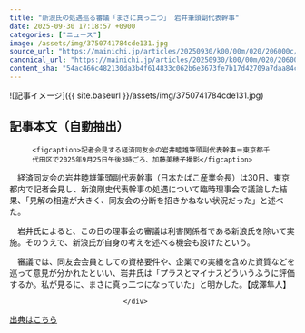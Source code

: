 ```yaml
---
title: "新浪氏の処遇巡る審議「まさに真っ二つ」 岩井筆頭副代表幹事"
date: 2025-09-30 17:18:57 +0900
categories: ["ニュース"]
image: /assets/img/3750741784cde131.jpg
source_url: "https://mainichi.jp/articles/20250930/k00/00m/020/206000c/"
canonical_url: "https://mainichi.jp/articles/20250930/k00/00m/020/206000c/"
content_sha: "54ac466c482130da3b4f614833c062b6e3673fe7b17d42709a7daa84c1df51f0"
---
```


![記事イメージ]({{ site.baseurl }}/assets/img/3750741784cde131.jpg)

## 記事本文（自動抽出）
<div><section class="articledetail-body" id="articledetail-body">




<div class="articledetail-image-left">
  <figure>
    
    <figcaption>記者会見する経済同友会の岩井睦雄筆頭副代表幹事＝東京都千代田区で2025年9月25日午後3時ごろ、加藤美穂子撮影</figcaption>
    
  </figure>
</div>

<p>　経済同友会の岩井睦雄筆頭副代表幹事（日本たばこ産業会長）は30日、東京都内で記者会見し、新浪剛史代表幹事の処遇について臨時理事会で議論した結果、「見解の相違が大きく、同友会の分断を招きかねない状況だった」と述べた。</p>

<p>　岩井氏によると、この日の理事会の審議は利害関係者である新浪氏を除いて実施。そのうえで、新浪氏が自身の考えを述べる機会も設けたという。</p>

	


<p>　審議では、同友会会員としての資格要件や、企業での実績を含めた資質などを巡って意見が分かれたといい、岩井氏は「プラスとマイナスどういうふうに評価するか。私が見るに、まさに真っ二つになっていた」と明かした。【成澤隼人】</p>


</section>






								</div>

[出典はこちら](https://mainichi.jp/articles/20250930/k00/00m/020/206000c/)
